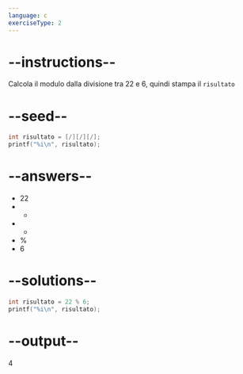 ```yaml
---
language: c
exerciseType: 2
---
```


# --instructions--

Calcola il modulo dalla divisione tra 22 e 6, quindi stampa il `risultato`

# --seed--

```c
int risultato = [/][/][/];
printf("%i\n", risultato);
```

# --answers--

- 22
-  - 
-  + 
-  % 
- 6

# --solutions--

```c
int risultato = 22 % 6;
printf("%i\n", risultato);
```

# --output--

4
